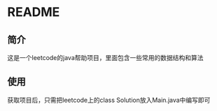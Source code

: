 # README
## 简介 
这是一个leetcode的java帮助项目，里面包含一些常用的数据结构和算法
## 使用
获取项目后，只需把leetcode上的class Solution放入Main.java中编写即可
